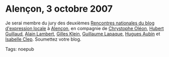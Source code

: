 # Alençon, 3 octobre 2007

Je serai membre du jury des deuxièmes [Rencontres nationales du blog d'expression locale](http://www.prix-blog-citoyen.com/) à [Alençon](http://www.ville-alencon.fr/), en compagnie de [Chrystophe Oléon](http://www.greblog.net/), [Hubert Guillaud](http://leromanais.free.fr/), [Alain Lambert](http://www.alain-lambert-blog.org/), [Gilles Klein](http://www.pointblog.com/), [Guillaume Lapaque](http://www.touraineblogs.com/), [Hugues Aubin](http://www.blogrennes.fr/) et [Isabelle Clep](http://asnieresensemble.viabloga.com/). Soumettez votre blog.

Tags: noepub